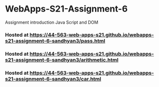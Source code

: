 # WebApps-S21-Assignment-6
Assignment introduction Java Script and DOM
### Hosted at https://44-563-web-apps-s21.github.io/webapps-s21-assignment-6-sandhyan3/pass.html
### Hosted at https://44-563-web-apps-s21.github.io/webapps-s21-assignment-6-sandhyan3/arithmetic.html
### Hosted at https://44-563-web-apps-s21.github.io/webapps-s21-assignment-6-sandhyan3/car.html
